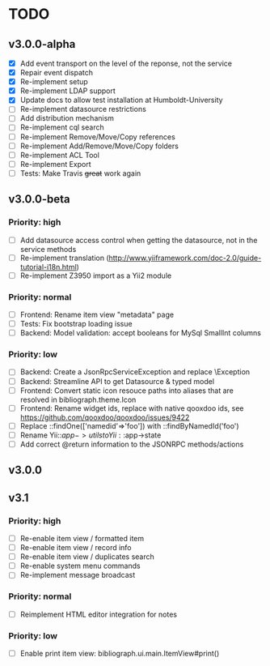 # TODO

## v3.0.0-alpha
- [x] Add event transport on the level of the reponse, not the service
- [x] Repair event dispatch
- [x] Re-implement setup
- [x] Re-implement LDAP support
- [x] Update docs to allow test installation at Humboldt-University
- [ ] Re-implement datasource restrictions
- [ ] Add distribution mechanism
- [ ] Re-implement cql search
- [ ] Re-implement Remove/Move/Copy references
- [ ] Re-implement Add/Remove/Move/Copy folders
- [ ] Re-implement ACL Tool
- [ ] Re-implement Export
- [ ] Tests: Make Travis ~~great~~ work again

## v3.0.0-beta

### Priority: high
- [ ] Add datasource access control when getting the datasource, not in the service methods
- [ ] Re-implement translation (http://www.yiiframework.com/doc-2.0/guide-tutorial-i18n.html)
- [ ] Re-implement Z3950 import as a Yii2 module

### Priority: normal
- [ ] Frontend: Rename item view "metadata" page
- [ ] Tests: Fix bootstrap loading issue
- [ ] Backend: Model validation: accept booleans for MySql SmallInt columns

### Priority: low
- [ ] Backend: Create a JsonRpcServiceException and replace \Exception
- [ ] Backend: Streamline API to get Datasource & typed model
- [ ] Frontend: Convert static icon resouce paths into aliases that are resolved in bibliograph.theme.Icon
- [ ] Frontend: Rename widget ids, replace with native qooxdoo ids, see https://github.com/qooxdoo/qooxdoo/issues/9422
- [ ] Replace ::findOne(['namedid'=>'foo']) with ::findByNamedId('foo')
- [ ] Rename Yii::$app->utils to Yii::$app->state
- [ ] Add correct @return information to the JSONRPC methods/actions

## v3.0.0

## v3.1

### Priority: high
- [ ] Re-enable item view / formatted item
- [ ] Re-enable item view / record info
- [ ] Re-enable item view / duplicates search
- [ ] Re-enable system menu commands
- [ ] Re-implement message broadcast

### Priority: normal
- [ ] Reimplement HTML editor integration for notes

### Priority: low
- [ ] Enable print item view: bibliograph.ui.main.ItemView#print()